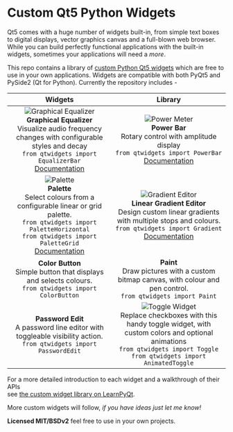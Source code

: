 # Custom Qt5 Python Widgets

Qt5 comes with a huge number of widgets built-in, from simple text boxes to digital displays, vector graphics canvas and a full-blown web browser. While you can build perfectly functional applications with the built-in widgets, sometimes your applications will need a *more*.

This repo contains a library of [custom Python Qt5 widgets](https://www.learnpyqt.com/widgets/) which are free to use in your own applications. Widgets are compatible with both PyQt5 and PySide2 (Qt for Python). Currently the repository includes -

| Widgets | Library |
| :---: | :---: |
| ![Graphical Equalizer](https://i.imgur.com/0F2ZgqE.gif)<br>**Graphical Equalizer**<br>Visualize audio frequency changes with configurable styles and decay<br>`from qtwidgets import EqualizerBar`<br>[Documentation](https://www.learnpyqt.com/widgets/equalizerbar/) | ![Power Meter](https://i.imgur.com/0dpZIMV.gif)<br>**Power Bar**<br>Rotary control with amplitude display<br>`from qtwidgets import PowerBar`<br>[Documentation](https://www.learnpyqt.com/courses/custom-widgets/creating-your-own-custom-widgets/)  |
| ![Palette](https://cdn.learnpyqt.com/media/images/Screenshot_2019-06-15_at_15.18.14.max-500x500.png)<br>**Palette**<br>Select colours from a configurable linear or grid palette.<br>`from qtwidgets import PaletteHorizontal`<br>`from qtwidgets import PaletteGrid`<br>[Documentation](https://www.learnpyqt.com/widgets/palette/) | ![Gradient Editor](https://cdn.learnpyqt.com/media/images/Screenshot_2019-06-15_at_18.32.52.max-500x500.png)<br>**Linear Gradient Editor**<br>Design custom linear gradients with multiple stops and colours.<br>`from qtwidgets import Gradient`<br>[Documentation](https://www.learnpyqt.com/widgets/gradient/)|
| **Color Button**<br>Simple button that displays and selects colours.<br>`from qtwidgets import ColorButton` | **Paint**<br>Draw pictures with a custom bitmap canvas, with colour and pen control.<br>`from qtwidgets import Paint` |
| **Password Edit**<br>A password line editor with toggleable visibility action.<br>`from qtwidgets import PasswordEdit` |![Toggle Widget](https://i.imgur.com/rHrkkG3.gif)<br>Replace checkboxes with this handy toggle widget, with custom colors and optional animations<br>`from qtwidgets import Toggle`<br>`from qtwidgets import AnimatedToggle`|

For a more detailed introduction to each widget and a walkthrough of their APIs  
see [the custom widget library on LearnPyQt](https://www.learnpyqt.com/widgets/). 

More custom widgets will follow, *if you have ideas just let me know!*

**Licensed MIT/BSDv2** feel free to use in your own projects.
